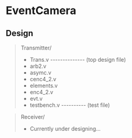 # EventCamera
## Design
> Transmitter/
> - Trans.v -------------- (top design file)
> - arb2.v
> - asymc.v
> - cenc4_2.v
> - elements.v
> - enc4_2.v
> - evt.v
> - testbench.v ---------- (test file)

> Receiver/
> - Currently under designing...
